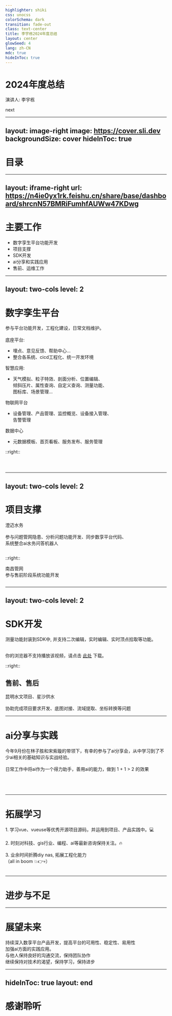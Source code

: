 ```yaml
---
highlighter: shiki
css: unocss
colorSchema: dark
transition: fade-out
class: text-center
title: 李宇栋2024年度总结
layout: center
glowSeed: 4
lang: zh-CN
mdc: true
hideInToc: true
---
```


# 2024年度总结
演讲人: 李宇栋

<div @click="$slidev.nav.next" class="mt-12 py-1" hover:bg="white op-10">
  next <carbon:arrow-right />
</div>


<div class="abs-br m-6 text-xl">
  <a href="https://github.com/14lee/2024.git" target="_blank" class="slidev-icon-btn">
    <carbon:logo-github />
  </a>
</div>

<!--
大家好,接下来由我来为大家分享2024年度总结.

注: 该ppt由slidev制作
 -->

---
layout: image-right
image: https://cover.sli.dev
backgroundSize: cover
hideInToc: true
---

# 目录

<Toc text-sm minDepth="1" maxDepth="2" />

---
layout: iframe-right
url: https://n4ie0yx1rk.feishu.cn/share/base/dashboard/shrcnN57BMRiFumhfAUWw47KDwg
---

# 主要工作

- 数字孪生平台功能开发
- 项目支撑
- SDK开发
- ai分享和实践应用
- 售前、运维工作

---
layout: two-cols
level: 2
---

# 数字孪生平台

<div class="text-sm">参与平台功能开发，工程化建设，日常文档维护。</div>
<br />
<div class="text-sm">
  <div class="">
    <span v-click>底座平台:</span>
    <ul class="ml-4" v-click>
      <li>
        <span class="text-sky-300">
          埋点、意见反馈、帮助中心...
        </span>
      </li>
      <li>
        <span class="text-sky-300">
          整合各系统、cicd工程化、统一开发环境
        </span>
      </li>
    </ul>
  </div>
  <div class="mt-4">
    <span v-click>智慧应用:</span>
    <ul class="ml-4" v-click>
      <li>
        <span class="text-sky-300">
          天气模拟、粒子特效、剖面分析、位置编辑、
          <br />
          倾斜压片、属性查询、自定义查询、测量功能、
          <br />
          图标库、场景管理...
        </span>
      </li>
    </ul>
  </div>
  <div class="mt-4">
    <span v-click>
      物联网平台
    </span>
    <ul class="ml-4" v-click>
      <li>
        <span class="text-sky-300">
          设备管理、产品管理、监控概览、设备接入管理、
          <br />
          告警管理
        </span>
      </li>
    </ul>
  </div>
  <div class="mt-4">
    <span v-click>
      数据中心
    </span>
    <ul class="ml-4" v-click>
      <li>
        <span class="text-sky-300">
          元数据模板、首页看板、服务发布、服务管理
        </span>
      </li>
    </ul>
  </div>
</div>


::right::

<img
  v-click
  class="absolute right-20 w-120 h-auto top-10 z-10"
  src="/smartdbase.png"
  alt=""
/>

<img
  v-click
  class="absolute right-15 w-120 h-auto top-30 z-11"
  src="/cicd.png"
  alt=""
/>

<img
  v-click
  class="absolute right-10 w-120 h-auto top-50 z-11"
  src="/changelog.png"
  alt=""
/>

---
layout: two-cols
level: 2
---

# 项目支撑

<div class="text-sm">
  澄迈水务
</div>
<br />
<div class="text-sm text-sky-300">
  参与问题管网隐患、分析问题功能开发、同步数孪平台代码、
  <br />
  系统整合ai水务问答机器人
</div>

<img
  v-click
  class="absolute left-10 bottom-10 w-100 h-auto"
  src="/chengmai.png"
  alt=""
/>

::right::

<div class="text-sm top-25 absolute">
  南昌管网
</div>

<div class="text-sm top-35 absolute text-sky-300">
  参与售前阶段系统功能开发
</div>

<img
  v-click
  class="absolute right-22 bottom-10 w-100 h-auto"
  src="/nancang.png"
  alt=""
/>

---
layout: two-cols
level: 2
---

# SDK开发

<!-- <section class="flex start"> -->
<div class="text-sm text-sky-300">
  测量功能封装到SDK中, 并支持二次编辑，实时编辑、实时顶点拾取等功能。
</div>
<br />
<SlidevVideo v-click autoplay controls>
  <source src="/measure-sdk.mp4" type="video/mp4" />
  <p>
    你的浏览器不支持播放该视频，请点击
    <a href="/measure-sdk.mp4">此处</a>
    下载。
  </p>
</SlidevVideo>

::right::
<section class="ml-10" v-click>
  <h1>售前、售后</h1>
  <div class="text-sm">
    昆明水文项目、星沙供水
  </div>
  <br />
  <div class="text-sm text-sky-300">
    协助完成项目要求开发、底图对接、流域提取、坐标转换等问题
  </div>
</section>

---

# ai分享与实践

<div class="text-sm">
  今年9月份在林子胜和宋紫璇的带领下，有幸的参与了ai分享会，从中学习到了不少ai相关的基础知识与实战经验。
</div>
<br />
<div class="text-sm" v-click>
  日常工作中将ai作为一个得力助手，善用ai的能力，做到 <span class="text-sky-300 font-bold text-lg">1 + 1 > 2</span> 的效果
</div>

<img
  v-click
  class="absolute left-5 bottom-2 w-auto h-90"
  src="/ai.png"
  alt=""
/>

<img
  v-click
  class="absolute left-20 bottom-2 w-auto h-90"
  src="/cursor.png"
  alt=""
/>

<img
  v-click
  class="absolute left-35 bottom-2 w-auto h-90"
  src="/kimi.png"
  alt=""
/>

<img
  v-click
  class="absolute left-60 bottom-2 w-auto h-90"
  src="/zetly.png"
  alt=""
/>

<!--
1. ai现阶段并不是为了取代开发者，ai存在的不确定性就导致了一定需要人为的介入去判断ai给出的答案是否正确。

2. 当然也不是满目去生成代码而不去验证是否正确，还是要人为的去判断

3. ai是个很好的快速学习知识的途径，相比于以前的ai能力，现在ai联网搜索能力和准确性都有很大的提升，替代一个传统的搜索引擎，所以现在获取知识的效率和准确性来说是大大提升的。
-->

---

# 拓展学习

<section class="flex">
  <section class="w-40%">
    <div class="text-sm">
      1. 学习vue、vueuse等优秀开源项目源码，并运用到项目、产品实践中。💻
    </div>
    <br />
    <div class="text-sm" v-click>
      2. 时刻对科技、gis行业、编程、ai等最新咨询保持关注。🔥
    </div>
    <br />
    <div class="text-sm" v-click>
      3. 业余时间折腾diy nas, 拓展工程化能力
      <br />（<span class="text-red-500 text-lg font-bold">all in boom</span> 💥👉💀）
    </div>
  </section>

  <section class="w-80% relative">
    <img
      v-click
      class="absolute left-0 -top-20 w-full h-auto"
      src="/vue3.png"
      alt=""
    />
    <img
      v-click
      class="absolute left-2 -top-10 w-full h-auto"
      src="/follow.png"
      alt=""
    />
    <img
      v-click
      class="absolute left-4 top-0 w-full h-auto"
      src="/github-trending.png"
      alt=""
    />
    <img
      v-click
      class="absolute left-6 top-10 w-full h-auto"
      src="/koala.png"
      alt=""
    />
    <img
      v-click
      class="absolute left-8 top-30 w-full h-auto"
      src="/nas.jpg"
      alt=""
    />
  </section>
</section>

<!--
1. 平时也会学习一些优秀的开源项目，并且将学习到的知识运用到平台项目中

2. 今年也折腾了一些其他好玩的东西，例如自己组装一台diy nas，搭建自己的个人服务器，从买硬件到刷pve系统，到安装各种系统,一点点踩坑学习终最终也是搭建成功，从中也是学习到不少网络、服务器相关知识，这些方面虽然不是直接的体现在项目上，但对于提升综合能力方面还是很有用的。
-->

---

# 进步与不足

<ProsCons
  :pros="[
    '沟通交流',
    '工程化能力有所进步',
    'ai基础知识有所提升'
  ]"
  :cons="[
    '没有很好将自己想法真正实践落地',
    '缺少去推动事情进展的能力',
    '技术广度、深度还有待提高',
  ]"
/>

<!-- <div class="text-sm">
  <span class="text-lg">✅ 进步</span>
  <br />
  今年一个很大的改进点就是 <span class="text-sky-300 text-lg">沟通</span>。
  <br />
  在沟通方面，今年明显感觉自己沟通能力有所提升，能够更好的表达自己的想法，以及理解他人的想法。
</div>

<br />
<div class="text-sm">
  <span class="text-lg">❌ 不足</span>
  <br />
  <ul class="ml-4">
    <li>
      1. 没有很好将自己想法真正实践落地。缺少魄力去推动事情的进展。
    </li>
    <li>
      2. 技术广度、深度还有待提高。
    </li>
  </ul>
</div> -->


---

# 展望未来

<div v-click class="slidev-vclick-target mb-5" :class="$clicks === 1 ? 'text-cyan-400' : ''">
  <div i-ph-target-bold text-cyan-400 inline-block translate-y-2px />
  持续深入数孪平台产品开发，提高平台的可用性、稳定性、易用性
</div>

<div v-click class="slidev-vclick-target mb-5" :class="$clicks === 2 ? 'text-cyan-400' : ''">
  <div i-ph-target-bold text-cyan-400 inline-block translate-y-2px />
  加强ai方面的实践应用。
</div>

<div v-click class="slidev-vclick-target mb-5" :class="$clicks === 3 ? 'text-cyan-400' : ''">
  <div i-ph-target-bold text-cyan-400 inline-block translate-y-2px />
  与他人保持良好的沟通交流，保持团队协作
</div>

<div v-click class="slidev-vclick-target mb-5" :class="$clicks === 4 ? 'text-cyan-400' : ''">
  <div i-ph-target-bold text-cyan-400 inline-block translate-y-2px />
  继续保持对技术的渴望，保持学习，保持进步
</div>


---
hideInToc: true
layout: end
---

# 感谢聆听

<Confetti />

